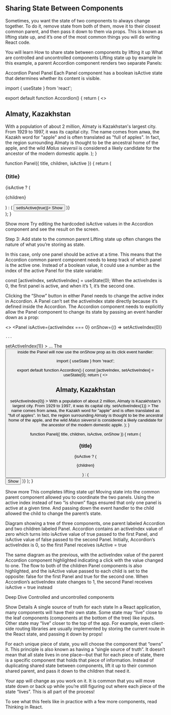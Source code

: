 <!-- @format -->

## Sharing State Between Components

Sometimes, you want the state of two components to always change together. To do it, remove state from both of them, move it to their closest common parent, and then pass it down to them via props. This is known as lifting state up, and it’s one of the most common things you will do writing React code.

You will learn
How to share state between components by lifting it up
What are controlled and uncontrolled components
Lifting state up by example
In this example, a parent Accordion component renders two separate Panels:

Accordion
Panel
Panel
Each Panel component has a boolean isActive state that determines whether its content is visible.

import { useState } from 'react';

export default function Accordion() {
return (
<>

<h2>Almaty, Kazakhstan</h2>
<Panel title="About" isActive={true}>
With a population of about 2 million, Almaty is Kazakhstan's largest city. From 1929 to 1997, it was its capital city.
</Panel>
<Panel title="Etymology" isActive={true}>
The name comes from <span lang="kk-KZ">алма</span>, the Kazakh word for "apple" and is often translated as "full of apples". In fact, the region surrounding Almaty is thought to be the ancestral home of the apple, and the wild <i lang="la">Malus sieversii</i> is considered a likely candidate for the ancestor of the modern domestic apple.
</Panel>
</>
);
}

function Panel({ title, children, isActive }) {
return (

<section className="panel">
<h3>{title}</h3>
{isActive ? (
<p>{children}</p>
) : (
<button onClick={() => setIsActive(true)}>
Show
</button>
)}
</section>
);
}

Show more
Try editing the hardcoded isActive values in the Accordion component and see the result on the screen.

Step 3: Add state to the common parent
Lifting state up often changes the nature of what you’re storing as state.

In this case, only one panel should be active at a time. This means that the Accordion common parent component needs to keep track of which panel is the active one. Instead of a boolean value, it could use a number as the index of the active Panel for the state variable:

const [activeIndex, setActiveIndex] = useState(0);
When the activeIndex is 0, the first panel is active, and when it’s 1, it’s the second one.

Clicking the “Show” button in either Panel needs to change the active index in Accordion. A Panel can’t set the activeIndex state directly because it’s defined inside the Accordion. The Accordion component needs to explicitly allow the Panel component to change its state by passing an event handler down as a prop:

<>
<Panel
isActive={activeIndex === 0}
onShow={() => setActiveIndex(0)}

>

    ...

  </Panel>
  <Panel
    isActive={activeIndex === 1}
    onShow={() => setActiveIndex(1)}
  >
    ...
  </Panel>
</>
The <button> inside the Panel will now use the onShow prop as its click event handler:

import { useState } from 'react';

export default function Accordion() {
const [activeIndex, setActiveIndex] = useState(0);
return (
<>

<h2>Almaty, Kazakhstan</h2>
<Panel
title="About"
isActive={activeIndex === 0}
onShow={() => setActiveIndex(0)} >
With a population of about 2 million, Almaty is Kazakhstan's largest city. From 1929 to 1997, it was its capital city.
</Panel>
<Panel
title="Etymology"
isActive={activeIndex === 1}
onShow={() => setActiveIndex(1)} >
The name comes from <span lang="kk-KZ">алма</span>, the Kazakh word for "apple" and is often translated as "full of apples". In fact, the region surrounding Almaty is thought to be the ancestral home of the apple, and the wild <i lang="la">Malus sieversii</i> is considered a likely candidate for the ancestor of the modern domestic apple.
</Panel>
</>
);
}

function Panel({
title,
children,
isActive,
onShow
}) {
return (

<section className="panel">
<h3>{title}</h3>
{isActive ? (
<p>{children}</p>
) : (
<button onClick={onShow}>
Show
</button>
)}
</section>
);
}

Show more
This completes lifting state up! Moving state into the common parent component allowed you to coordinate the two panels. Using the active index instead of two “is shown” flags ensured that only one panel is active at a given time. And passing down the event handler to the child allowed the child to change the parent’s state.

Diagram showing a tree of three components, one parent labeled Accordion and two children labeled Panel. Accordion contains an activeIndex value of zero which turns into isActive value of true passed to the first Panel, and isActive value of false passed to the second Panel.
Initially, Accordion’s activeIndex is 0, so the first Panel receives isActive = true

The same diagram as the previous, with the activeIndex value of the parent Accordion component highlighted indicating a click with the value changed to one. The flow to both of the children Panel components is also highlighted, and the isActive value passed to each child is set to the opposite: false for the first Panel and true for the second one.
When Accordion’s activeIndex state changes to 1, the second Panel receives isActive = true instead

Deep Dive
Controlled and uncontrolled components

Show Details
A single source of truth for each state
In a React application, many components will have their own state. Some state may “live” close to the leaf components (components at the bottom of the tree) like inputs. Other state may “live” closer to the top of the app. For example, even client-side routing libraries are usually implemented by storing the current route in the React state, and passing it down by props!

For each unique piece of state, you will choose the component that “owns” it. This principle is also known as having a “single source of truth”. It doesn’t mean that all state lives in one place—but that for each piece of state, there is a specific component that holds that piece of information. Instead of duplicating shared state between components, lift it up to their common shared parent, and pass it down to the children that need it.

Your app will change as you work on it. It is common that you will move state down or back up while you’re still figuring out where each piece of the state “lives”. This is all part of the process!

To see what this feels like in practice with a few more components, read Thinking in React.
